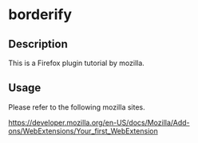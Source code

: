 borderify
===

## Description
This is a Firefox plugin tutorial by mozilla.

## Usage
Please refer to the following mozilla sites.

https://developer.mozilla.org/en-US/docs/Mozilla/Add-ons/WebExtensions/Your_first_WebExtension